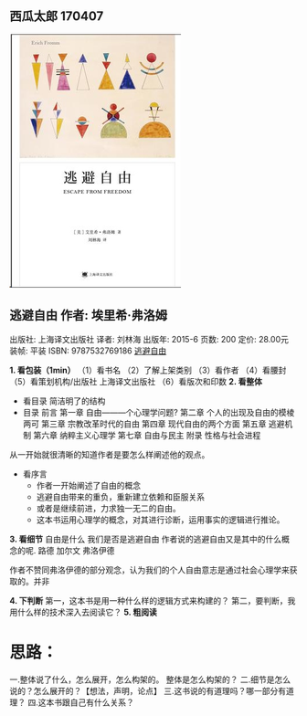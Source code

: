 西瓜太郎
170407
-------
![](./_image/2017-04-07-14-27-31.jpg)
## 逃避自由 作者:  埃里希·弗洛姆 
出版社: 上海译文出版社
译者:  刘林海 
出版年: 2015-6
页数: 200
定价: 28.00元
装帧: 平装
ISBN: 9787532769186
[逃避自由](https://book.douban.com/subject/26418475/)


**1. 看包装（1min）**
（1）看书名
（2）了解上架类别
（3）看作者
（4）看腰封
（5）看策划机构/出版社 上海译文出版社
（6）看版次和印数
**2. 看整体**
 - 看目录
简洁明了的结构
 - 目录
前言
第一章 自由———个心理学问题?
第二章 个人的出现及自由的模棱两可
第三章 宗教改革时代的自由
第四章 现代自由的两个方面
第五章 逃避机制
第六章 纳粹主义心理学
第七章 自由与民主
附录 性格与社会进程

从一开始就很清晰的知道作者是要怎么样阐述他的观点。
 - 看序言
     - 作者一开始阐述了自由的概念
     - 逃避自由带来的重负，重新建立依赖和臣服关系
     - 或者是继续前进，力求独一无二的自由。
     - 这本书运用心理学的概念，对其进行诊断，运用事实的逻辑进行推论。

**3. 看细节**
自由是什么
我们是否是逃避自由
作者说的逃避自由又是其中的什么概念的呢.
路德
加尔文
弗洛伊德

作者不赞同弗洛伊德的部分观念，认为我们的个人自由意志是通过社会心理学来获取的。并非


**4. 下判断**
第一，这本书是用一种什么样的逻辑方式来构建的？
第二，要判断，我用什么样的技术深入去阅读它？
**5. 粗阅读**

# 思路：
一.整体说了什么，怎么展开，怎么构架的。 整体是怎么构架的？
二.细节是怎么说的？怎么展开的？【想法，声明，论点】
三.这书说的有道理吗？哪一部分有道理？
四.这本书跟自己有什么关系？

